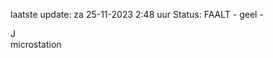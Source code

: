laatste update: 
za 25-11-2023  2:48   uur 
Status: FAALT - geel - 
<div class="service R">J</div><div class="service Y">microstation</div>